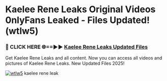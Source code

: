 # Kaelee Rene Leaks Original Videos 0nlyFans Leaked - Files Updated! (wtlw5)

<h3>🔴 CLICK HERE 🌐==►► <a href="https://tinyurl.com/brd5kh86" rel="nofollow">Kaelee Rene Leaks Updated Files</a></h3>

Get Kaelee Rene Leaks and all content. Now you can access all videos and pictures of Kaelee Rene Leaks. New Updated Files 2025!

[![wtlw5](https://i.imgur.com/K7sEzmb.gif)](https://tinyurl.com/brd5kh86)
kaelee rene leak